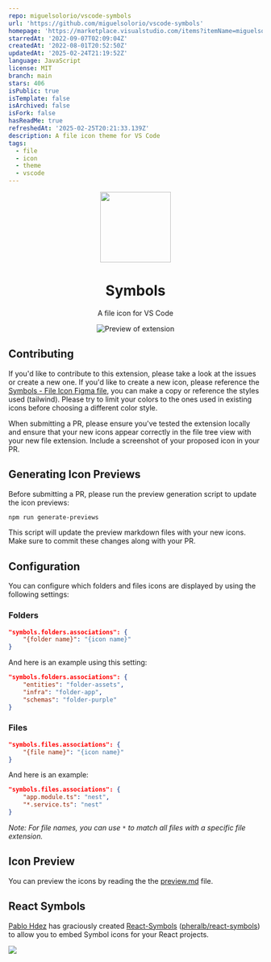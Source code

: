 ```yaml
---
repo: miguelsolorio/vscode-symbols
url: 'https://github.com/miguelsolorio/vscode-symbols'
homepage: 'https://marketplace.visualstudio.com/items?itemName=miguelsolorio.symbols'
starredAt: '2022-09-07T02:09:04Z'
createdAt: '2022-08-01T20:52:50Z'
updatedAt: '2025-02-24T21:19:52Z'
language: JavaScript
license: MIT
branch: main
stars: 406
isPublic: true
isTemplate: false
isArchived: false
isFork: false
hasReadMe: true
refreshedAt: '2025-02-25T20:21:33.139Z'
description: A file icon theme for VS Code
tags:
  - file
  - icon
  - theme
  - vscode
---
```


<div align="center">

<img src="https://raw.githubusercontent.com/misolori/vscode-symbols/main/symbols.png" width="140" />

# Symbols

A file icon for VS Code

![Preview of extension](https://github.com/misolori/vscode-symbols/raw/main/preview.png)

</div>

## Contributing

If you'd like to contribute to this extension, please take a look at the issues or create a new one. If you'd like to create a new icon, please reference the [Symbols - File Icon Figma file](https://www.figma.com/file/HYLMyRbIdSbIJQlqnd9pSN/Symbols---File-Icons?node-id=20521%3A84115&t=PyBzZOlVG5TXyEdx-1), you can make a copy or reference the styles used (tailwind). Please try to limit your colors to the ones used in existing icons before choosing a different color style.

When submitting a PR, please ensure you've tested the extension locally and ensure that your new icons appear correctly in the file tree view with your new file extension. Include a screenshot of your proposed icon in your PR.

## Generating Icon Previews

Before submitting a PR, please run the preview generation script to update the icon previews:

```bash
npm run generate-previews
```

This script will update the preview markdown files with your new icons. Make sure to commit these changes along with your PR.

## Configuration

You can configure which folders and files icons are displayed by using the following settings:

### Folders

```json
"symbols.folders.associations": {
    "{folder name}": "{icon name}"
}
```

And here is an example using this setting:

```json
"symbols.folders.associations": {
    "entities": "folder-assets",
    "infra": "folder-app",
    "schemas": "folder-purple"
}
```

### Files

```json
"symbols.files.associations": {
    "{file name}": "{icon name}"
}
```

And here is an example:

```json
"symbols.files.associations": {
    "app.module.ts": "nest",
    "*.service.ts": "nest"
}
```

_Note: For file names, you can use `*` to match all files with a specific file extension._

## Icon Preview

You can preview the icons by reading the the [preview.md](./preview/preview.md) file.

## React Symbols
[Pablo Hdez](https://github.com/pheralb) has graciously created [React-Symbols](https://react-symbols.vercel.app) ([pheralb/react-symbols](https://github.com/pheralb/react-symbols)) to allow you to embed Symbol icons for your React projects.

<img src="https://raw.githubusercontent.com/pheralb/react-symbols/main/website/public/images/og.png">
